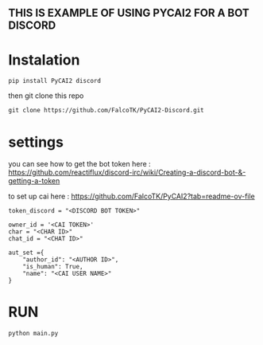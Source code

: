 ## THIS IS EXAMPLE OF USING PYCAI2 FOR A BOT DISCORD

# Instalation
```
pip install PyCAI2 discord
```
then git clone this repo
```
git clone https://github.com/FalcoTK/PyCAI2-Discord.git
```

# settings 
you can see how to get the bot token here : https://github.com/reactiflux/discord-irc/wiki/Creating-a-discord-bot-&-getting-a-token

to set up cai here : https://github.com/FalcoTK/PyCAI2?tab=readme-ov-file
```
token_discord = "<DISCORD BOT TOKEN>"

owner_id = '<CAI TOKEN>'
char = "<CHAR ID>"
chat_id = "<CHAT ID>"

aut_set ={
    "author_id": "<AUTHOR ID>",
    "is_human": True,
    "name": "<CAI USER NAME>"
}
```

# RUN
```
python main.py
```
